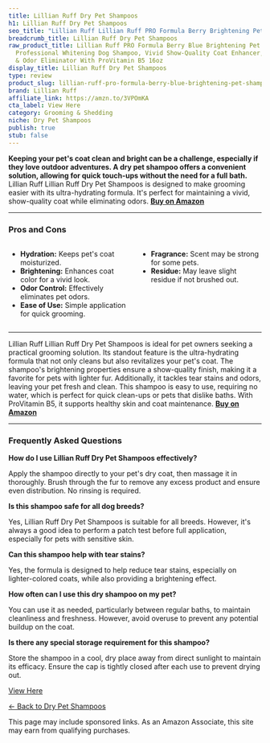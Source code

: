 ```yaml
---
title: Lillian Ruff Dry Pet Shampoos
h1: Lillian Ruff Dry Pet Shampoos
seo_title: "Lillian Ruff Lillian Ruff PRO Formula Berry Brightening Pet\u2026"
breadcrumb_title: Lillian Ruff Dry Pet Shampoos
raw_product_title: Lillian Ruff PRO Formula Berry Blue Brightening Pet Shampoo - Ultra-Hydrating
  Professional Whitening Dog Shampoo, Vivid Show-Quality Coat Enhancer, Tear Stain
  & Odor Eliminator With ProVitamin B5 16oz
display_title: Lillian Ruff Dry Pet Shampoos
type: review
product_slug: lillian-ruff-pro-formula-berry-blue-brightening-pet-shampoo-ultra-hydra-30414acc
brand: Lillian Ruff
affiliate_link: https://amzn.to/3VPOmKA
cta_label: View Here
category: Grooming & Shedding
niche: Dry Pet Shampoos
publish: true
stub: false
---
```


<div id="intro" class="full-width">
  <p><strong>Keeping your pet's coat clean and bright can be a challenge, especially if they love outdoor adventures. A dry pet shampoo offers a convenient solution, allowing for quick touch-ups without the need for a full bath.</strong> Lillian Ruff Lillian Ruff Dry Pet Shampoos is designed to make grooming easier with its ultra-hydrating formula. It's perfect for maintaining a vivid, show-quality coat while eliminating odors. <a href="https://amzn.to/3VPOmKA" rel="nofollow sponsored noopener" target="_blank"><strong>Buy on Amazon</strong></a></p>
</div>

<hr />
<h3 id="pros-cons">Pros and Cons</h3>
<div class="pc-grid" style="display:grid;grid-template-columns:1fr 1fr;gap:16px;">
  <ul>
    <li><strong>Hydration:</strong> Keeps pet's coat moisturized.</li>
    <li><strong>Brightening:</strong> Enhances coat color for a vivid look.</li>
    <li><strong>Odor Control:</strong> Effectively eliminates pet odors.</li>
    <li><strong>Ease of Use:</strong> Simple application for quick grooming.</li>
  </ul>
  <ul>
    <li><strong>Fragrance:</strong> Scent may be strong for some pets.</li>
    <li><strong>Residue:</strong> May leave slight residue if not brushed out.</li>
  </ul>
</div>
<hr />

<div class="full-width">
  <p>Lillian Ruff Lillian Ruff Dry Pet Shampoos is ideal for pet owners seeking a practical grooming solution. Its standout feature is the ultra-hydrating formula that not only cleans but also revitalizes your pet's coat. The shampoo's brightening properties ensure a show-quality finish, making it a favorite for pets with lighter fur. Additionally, it tackles tear stains and odors, leaving your pet fresh and clean. This shampoo is easy to use, requiring no water, which is perfect for quick clean-ups or pets that dislike baths. With ProVitamin B5, it supports healthy skin and coat maintenance. <a href="https://amzn.to/3VPOmKA" rel="nofollow sponsored noopener" target="_blank"><strong>Buy on Amazon</strong></a></p>
</div>

<hr />
<h3 id="faqs">Frequently Asked Questions</h3>

<p><strong>How do I use Lillian Ruff Dry Pet Shampoos effectively?</strong></p>
<p>Apply the shampoo directly to your pet's dry coat, then massage it in thoroughly. Brush through the fur to remove any excess product and ensure even distribution. No rinsing is required.</p>

<p><strong>Is this shampoo safe for all dog breeds?</strong></p>
<p>Yes, Lillian Ruff Dry Pet Shampoos is suitable for all breeds. However, it's always a good idea to perform a patch test before full application, especially for pets with sensitive skin.</p>

<p><strong>Can this shampoo help with tear stains?</strong></p>
<p>Yes, the formula is designed to help reduce tear stains, especially on lighter-colored coats, while also providing a brightening effect.</p>

<p><strong>How often can I use this dry shampoo on my pet?</strong></p>
<p>You can use it as needed, particularly between regular baths, to maintain cleanliness and freshness. However, avoid overuse to prevent any potential buildup on the coat.</p>

<p><strong>Is there any special storage requirement for this shampoo?</strong></p>
<p>Store the shampoo in a cool, dry place away from direct sunlight to maintain its efficacy. Ensure the cap is tightly closed after each use to prevent drying out.</p>
<p><a class="btn" href="https://amzn.to/3VPOmKA" target="_blank" rel="nofollow sponsored noopener">View Here</a></p>
<p><a href="/roundups/grooming-shedding/dry-pet-shampoos/">← Back to Dry Pet Shampoos</a></p>
<aside class="disclosure">This page may include sponsored links. As an Amazon Associate, this site may earn from qualifying purchases.</aside>
